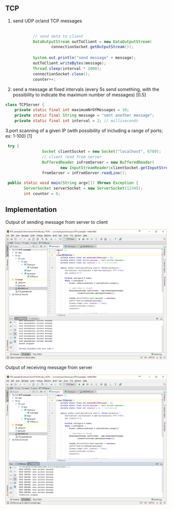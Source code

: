 TCP
--
1. send UDP or/and TCP messages
```java

            // send data to client
            DataOutputStream outToClient = new DataOutputStream(
                    connectionSocket.getOutputStream());

            System.out.println("send message" + message);
            outToClient.writeBytes(message);
            Thread.sleep(interval * 1000);
            connectionSocket.close();
            counter++;
```

2. send a message at fixed intervals (every 5s send something, with the possibility to indicate the maximum number of messages) [0.5]
```java
class TCPServer {
    private static final int maximumNrOfMessages = 10;
    private static final String message = "sent another message";
    private static final int interval = 2; // milliseconds
```

3.port scanning of a given IP (with possibility of including a range of ports; ex: 1-100) [1] 

```java
 try {
                Socket clientSocket = new Socket("localhost", 6789);
                // client read from server
                BufferedReader inFromServer = new BufferedReader(
                        new InputStreamReader(clientSocket.getInputStream()));
                fromServer = inFromServer.readLine();
```

```java
 public static void main(String argv[]) throws Exception {
        ServerSocket serverSocket = new ServerSocket(12345);
        int counter = 0;
```
Implementation
--

Output of sending message from server to client
<div align="center">
<img src="https://github.com/cristeav49/SI/blob/master/Lab_1/images/1.PNG" width="1000"/>
</div>

Output of receiving message from server 
<div align="center">
<img src="https://github.com/cristeav49/SI/blob/master/Lab_1/images/2.PNG" width="1000"/>
</div>
